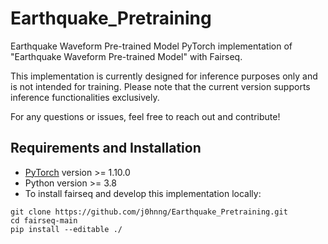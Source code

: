 # Earthquake_Pretraining
Earthquake Waveform Pre-trained Model
PyTorch implementation of "Earthquake Waveform Pre-trained Model" with Fairseq.

This implementation is currently designed for inference purposes only and is not intended for training.
Please note that the current version supports inference functionalities exclusively.

For any questions or issues, feel free to reach out and contribute!
## Requirements and Installation
+ [PyTorch](https://pytorch.org/) version >= 1.10.0
+ Python version >= 3.8
+ To install fairseq and develop this implementation locally:
```
git clone https://github.com/j0hnng/Earthquake_Pretraining.git
cd fairseq-main
pip install --editable ./
```
